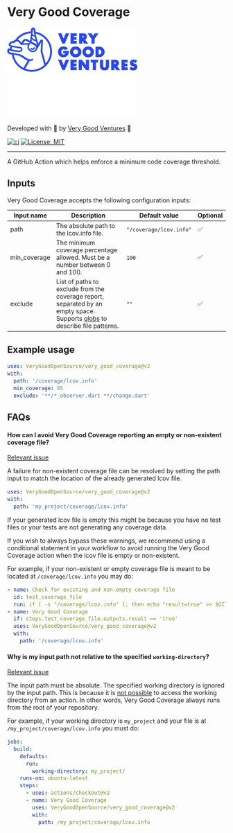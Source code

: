 # Very Good Coverage

[![Very Good Ventures][logo_black]][very_good_ventures_link_light]
[![Very Good Ventures][logo_white]][very_good_ventures_link_dark]

Developed with 💙 by [Very Good Ventures][very_good_ventures_link] 🦄

[![ci][ci_badge]][ci_badge_link]
[![License: MIT][license_badge]][license_badge_link]

---

A GitHub Action which helps enforce a minimum code coverage threshold.

## Inputs

Very Good Coverage accepts the following configuration inputs:

| Input name   | Description                                                                                                                                                                     | Default value           | Optional |
| ------------ | ------------------------------------------------------------------------------------------------------------------------------------------------------------------------------- | ----------------------- | -------- |
| path         | The absolute path to the lcov.info file.                                                                                                                                        | `"/coverage/lcov.info"` | ✅       |
| min_coverage | The minimum coverage percentage allowed. Must be a number between 0 and 100.                                                                                                                                       | `100`                   | ✅       |
| exclude      | List of paths to exclude from the coverage report, separated by an empty space. Supports [globs](<https://en.wikipedia.org/wiki/Glob_(programming)>) to describe file patterns. | `""`                    | ✅       |

## Example usage

```yaml
uses: VeryGoodOpenSource/very_good_coverage@v2
with:
  path: '/coverage/lcov.info'
  min_coverage: 95
  exclude: '**/*_observer.dart **/change.dart'
```

## FAQs

#### How can I avoid Very Good Coverage reporting an empty or non-existent coverage file?

[Relevant issue](https://github.com/VeryGoodOpenSource/very_good_coverage/issues/167)

A failure for non-existent coverage file can be resolved by setting the path input to match the location of the already generated lcov file.

```yaml
uses: VeryGoodOpenSource/very_good_coverage@v2
with:
  path: 'my_project/coverage/lcov.info'
```

If your generated lcov file is empty this might be because you have no test files or your tests are not generating any coverage data.

If you wish to always bypass these warnings, we recommend using a conditional statement in your workflow to avoid running the Very Good Coverage action when the lcov file is empty or non-existent.

For example, if your non-existent or empty coverage file is meant to be located at `/coverage/lcov.info` you may do:

```yaml
- name: Check for existing and non-empty coverage file
  id: test_coverage_file
  run: if [ -s "/coverage/lcov.info" ]; then echo "result=true" >> $GITHUB_OUTPUT ; else echo "result=false" >> $GITHUB_OUTPUT; fi
- name: Very Good Coverage
  if: steps.test_coverage_file.outputs.result == 'true'
  uses: VeryGoodOpenSource/very_good_coverage@v2
  with:
    path: '/coverage/lcov.info'
```

#### Why is my input path not relative to the specified `working-directory`?

[Relevant issue](https://github.com/VeryGoodOpenSource/very_good_coverage/issues/35)

The input path must be absolute. The specified working directory is ignored by the input path. This is because it is [not possible](https://github.com/actions/runner/issues/467) to access the working directory from an action. In other words, Very Good Coverage always runs from the root of your repository.

For example, if your working directory is `my_project` and your file is at `/my_project/coverage/lcov.info` you must do:

```yaml
jobs:
  build:
    defaults:
      run:
        working-directory: my_project/
    runs-on: ubuntu-latest
    steps:
      - uses: actions/checkout@v2
      - name: Very Good Coverage
        uses: VeryGoodOpenSource/very_good_coverage@v2
        with:
          path: /my_project/coverage/lcov.info
```

[ci_badge]: https://github.com/VeryGoodOpenSource/very_good_coverage/workflows/ci/badge.svg
[ci_badge_link]: https://github.com/VeryGoodOpenSource/very_good_coverage/actions
[license_badge]: https://img.shields.io/badge/license-MIT-blue.svg
[license_badge_link]: https://opensource.org/licenses/MIT
[logo_black]: https://raw.githubusercontent.com/VGVentures/very_good_brand/main/styles/README/vgv_logo_black.png#gh-light-mode-only
[logo_white]: https://raw.githubusercontent.com/VGVentures/very_good_brand/main/styles/README/vgv_logo_white.png#gh-dark-mode-onlyimages/vgv_logo_white.png#gh-dark-mode-only
[very_good_ventures_link]: https://verygood.ventures
[very_good_ventures_link_dark]: https://verygood.ventures#gh-dark-mode-only
[very_good_ventures_link_light]: https://verygood.ventures#gh-light-mode-only
